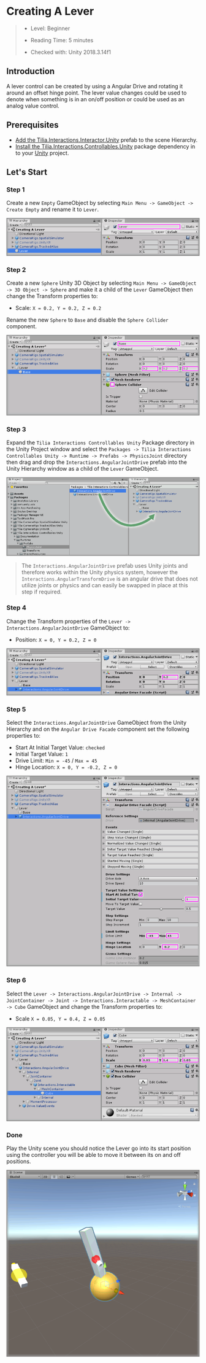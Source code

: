 # Creating A Lever

> * Level: Beginner
> 
> * Reading Time: 5 minutes
> 
> * Checked with: Unity 2018.3.14f1

## Introduction

A lever control can be created by using a Angular Drive and rotating it around an offset hinge point. The lever value changes could be used to denote when something is in an on/off position or could be used as an analog value control.

## Prerequisites

* [Add the Tilia.Interactions.Interactor.Unity] prefab to the scene Hierarchy.
* [Install the Tilia.Interactions.Controllables.Unity] package dependency in to your [Unity] project.

## Let's Start

### Step 1

Create a new `Empty` GameObject by selecting `Main Menu -> GameObject -> Create Empty` and rename it to `Lever`.

![Create Lever GameObject](assets/images/CreateLeverGameObject.png)

### Step 2

Create a new `Sphere` Unity 3D Object by selecting `Main Menu -> GameObject -> 3D Object -> Sphere` and make it a child of the `Lever` GameObject then change the Transform properties to:

* Scale: `X = 0.2, Y = 0.2, Z = 0.2`

Rename the new `Sphere` to `Base` and disable the `Sphere Collider` component.

![Create Base GameObject](assets/images/CreateBaseSphere.png)

### Step 3

Expand the `Tilia Interactions Controllables Unity` Package directory in the Unity Project window and select the `Packages -> Tilia Interactions Controllables Unity -> Runtime -> Prefabs -> PhysicsJoint` directory then drag and drop the `Interactions.AngularJointDrive` prefab into the Unity Hierarchy window as a child of the `Lever` GameObject.

![Add AngularJointDrive](assets/images/AddAngularJointDrive.png)

> The `Interactions.AngularJointDrive` prefab uses Unity joints and therefore works within the Unity physics system, however the `Interactions.AngularTransformDrive` is an angular drive that does not utilize joints or physics and can easily be swapped in place at this step if required.

### Step 4

Change the Transform properties of the `Lever -> Interactions.AngularJointDrive` GameObject to:

* Position: `X = 0, Y = 0.2, Z = 0`

![Add AngularJointDrive](assets/images/ChangeAngularJointDrivePosition.png)

### Step 5

Select the `Interactions.AngularJointDrive` GameObject from the Unity Hierarchy and on the `Angular Drive Facade` component set the following properties to:

* Start At Initial Target Value: `checked`
* Initial Target Value: `1`
* Drive Limit: `Min = -45` / `Max = 45`
* Hinge Location: `X = 0, Y = -0.2, Z = 0`

![Configure Angular Joint Drive](assets/images/ConfigureAngularJointDrive.png)

### Step 6

Select the `Lever -> Interactions.AngularJointDrive -> Internal -> JointContainer -> Joint -> Interactions.Interactable -> MeshContainer -> Cube` GameObject and change the Transform properties to:

* Scale `X = 0.05, Y = 0.4, Z = 0.05`

![Change Mesh Container](assets/images/ChangeMeshContainer.png)

### Done

Play the Unity scene you should notice the Lever go into its start position using the controller you will be able to move it between its on and off positions.

![Pulling The Lever In The Unity Scene](assets/images/PullingTheLeverInTheUnityScene.png)

[Unity]: https://unity3d.com
[Add the Tilia.Interactions.Interactor.Unity]: https://github.com/ExtendRealityLtd/Tilia.Interactions.Interactables.Unity/tree/master/Documentation/HowToGuides/AddingAnInteractor
[Install the Tilia.Interactions.Controllables.Unity]: ../Installation/README.md 